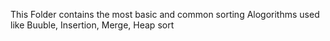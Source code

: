   This Folder contains the most basic and common sorting Alogorithms used like Buuble, Insertion, Merge, Heap sort
